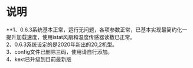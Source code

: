 # 说明
**1、0.6.3系统基本正常，运行无问题，各项参数正常，已基本实现最简约化一提升加载速度，使用istat风扇和温度传感器读数已正常。<br>
2、0.6.3系统设定的是2020年新出的20,2机型。<br>
3、config文件已删除三码，使用请自行添加。<br>
4、kext已升级到目前最新版<br>
